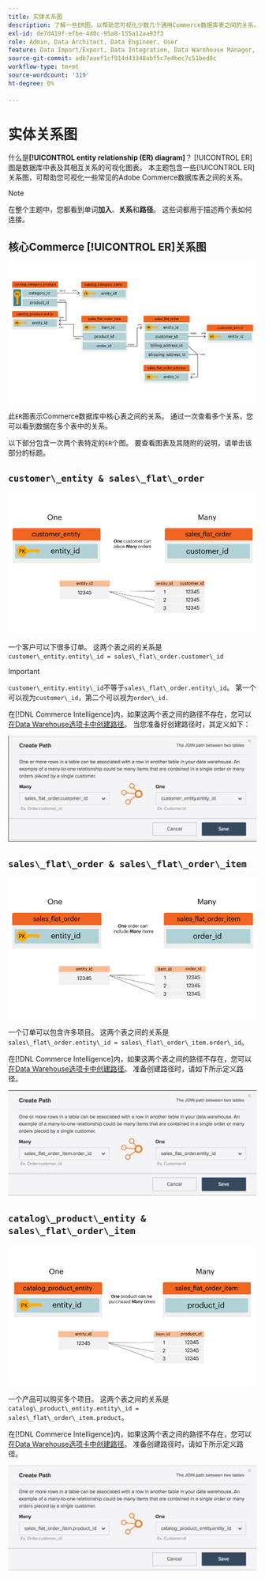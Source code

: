 ```yaml
---
title: 实体关系图
description: 了解一些ER图，以帮助您可视化少数几个通用Commerce数据库表之间的关系。
exl-id: de7d419f-efbe-4d0c-95a8-155a12aa93f3
role: Admin, Data Architect, Data Engineer, User
feature: Data Import/Export, Data Integration, Data Warehouse Manager, Commerce Tables
source-git-commit: adb7aaef1cf914d43348abf5c7e4bec7c51bed0c
workflow-type: tm+mt
source-wordcount: '319'
ht-degree: 0%

---
```


# 实体关系图

什么是&#x200B;**[!UICONTROL entity relationship (ER) diagram]**？ [!UICONTROL ER]图是数据库中表及其相互关系的可视化图表。 本主题包含一些[!UICONTROL ER]关系图，可帮助您可视化一些常见的Adobe Commerce数据库表之间的关系。

>[!NOTE]
>
>在整个主题中，您都看到单词&#x200B;**加入**、**关系**&#x200B;和&#x200B;**路径**。 这些词都用于描述两个表如何连接。

## 核心Commerce [!UICONTROL ER]关系图

![4_DB_Chart](../../assets/4_DB_Chart.png)

此`ER`图表示Commerce数据库中核心表之间的关系。 通过一次查看多个关系，您可以看到数据在多个表中的关系。

以下部分包含一次两个表特定的`ER`个图。 要查看图表及其随附的说明，请单击该部分的标题。

## `customer\_entity & sales\_flat\_order`

![一个客户多个订单](../../assets/2_OneCustomerManyOrders.png)

一个客户可以下很多订单。 这两个表之间的关系是`customer\_entity.entity\_id = sales\_flat\_order.customer\_id`

>[!IMPORTANT]
>
>`customer\_entity.entity\_id`不等于`sales\_flat\_order.entity\_id`。 第一个可以视为`customer\_id`，第二个可以视为`order\_id.`

在[!DNL Commerce Intelligence]内，如果这两个表之间的路径不存在，您可以[在Data Warehouse选项卡中创建路径](../data-warehouse-mgr/create-paths-calc-columns.md)。 当您准备好创建路径时，其定义如下：

![](../../assets/SFO___CE_path.png)

## `sales\_flat\_order & sales\_flat\_order\_item`

![1_OneOrderManyItems](../../assets/1_OneOrderManyItems.png)

一个订单可以包含许多项目。 这两个表之间的关系是`sales\_flat\_order.entity\_id = sales\_flat\_order\_item.order\_id`。

在[!DNL Commerce Intelligence]内，如果这两个表之间的路径不存在，您可以[在Data Warehouse选项卡中创建路径](../data-warehouse-mgr/create-paths-calc-columns.md)。 准备创建路径时，请如下所示定义路径。

![](../../assets/SFOI___SFO_path.png)

## `catalog\_product\_entity & sales\_flat\_order\_item`

![3_OneProductManyTimes](../../assets/3_OneProductManyTimes.png)

一个产品可以购买多个项目。 这两个表之间的关系是`catalog\_product\_entity.entity\_id = sales\_flat\_order\_item.product`。

在[!DNL Commerce Intelligence]内，如果这两个表之间的路径不存在，您可以[在Data Warehouse选项卡中创建路径](../data-warehouse-mgr/create-paths-calc-columns.md)。 准备创建路径时，请如下所示定义路径。

![](../../assets/SFOI___CPE_path.png)

